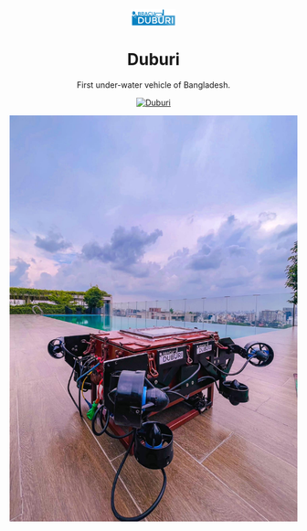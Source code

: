 <p align="center">
  <img src="./logo.png" width="15%">
  <h1 align="center">
    Duburi
  </h1>
<p align="center">First under-water vehicle of Bangladesh.</p>
</p>

<div align="center">

<a href=" https://bracu-duburi.com/">![Duburi](https://img.shields.io/badge/Duburi-Live-9cf?style=for-the-badge)</a>

</div>

<img src="./duburi.jpg">

<!-- <video  src="duburi.mp4" autoplay> -->
